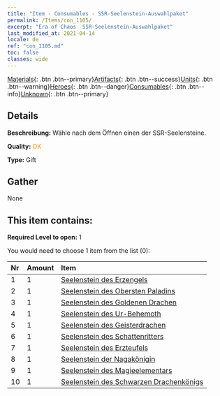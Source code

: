 ```yaml
---
title: "Item - Consumables - SSR-Seelenstein-Auswahlpaket"
permalink: /Items/con_1105/
excerpt: "Era of Chaos  SSR-Seelenstein-Auswahlpaket"
last_modified_at: 2021-04-14
locale: de
ref: "con_1105.md"
toc: false
classes: wide
---
```

 [Materials](/de/Items/){: .btn .btn--primary}[Artifacts](/de/Items/Artifacts/){: .btn .btn--success}[Units](/de/Items/Units/){: .btn .btn--warning}[Heroes](/de/Items/Heroes/){: .btn .btn--danger}[Consumables](/de/Items/Consumables/){: .btn .btn--info}[Unknown](/de/Items/Unknown/){: .btn .btn--primary}

## Details
 **Beschreibung:** Wähle nach dem Öffnen einen der SSR-Seelensteine.

 **Quality:** <span style="color: #FF8C00">OK</span>

 **Type:** Gift

## Gather

  None

## This item contains:

 **Required Level to open:** 1

 You would need to choose 1 item from the list (0):

  | Nr | Amount |     Item    |
  |:---|:-------|:------------|
  | 1 | 1 | [Seelenstein des Erzengels](/de/Items/unt_288/) | 
  | 2 | 1 | [Seelenstein des Obersten Paladins](/de/Items/unt_289/) | 
  | 3 | 1 | [Seelenstein des Goldenen Drachen](/de/Items/unt_295/) | 
  | 4 | 1 | [Seelenstein des Ur-Behemoth](/de/Items/unt_311/) | 
  | 5 | 1 | [Seelenstein des Geisterdrachen](/de/Items/unt_303/) | 
  | 6 | 1 | [Seelenstein des Schattenritters](/de/Items/unt_302/) | 
  | 7 | 1 | [Seelenstein des Erzteufels](/de/Items/unt_318/) | 
  | 8 | 1 | [Seelenstein der Nagakönigin](/de/Items/unt_325/) | 
  | 9 | 1 | [Seelenstein des Magieelementars](/de/Items/unt_347/) | 
  | 10 | 1 | [Seelenstein des Schwarzen Drachenkönigs](/de/Items/unt_334/) | 
